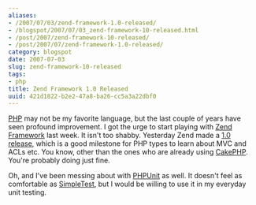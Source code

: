 ```yaml
---
aliases:
- /2007/07/03/zend-framework-1.0-released/
- /blogspot/2007/07/03_zend-framework-10-released.html
- /post/2007/zend-framework-10-released/
- /post/2007/07/zend-framework-1.0-released/
category: blogspot
date: 2007-07-03
slug: zend-framework-10-released
tags:
- php
title: Zend Framework 1.0 Released
uuid: 421d1822-b2e2-47a8-ba26-cc5a3a22dbf0
---
```


[PHP]: /tags/php
[Zend Framework]: https://framework.zend.com
[1.0 release]: http://devzone.zend.com/article/2262-Zend-Framework-1.0.0-production-release
[CakePHP]: http://cakephp.org/

[PHP][] may not be my favorite language, but the last couple of years have seen
profound improvement. I got the urge to start playing with [Zend Framework][]
last week. It isn't too shabby. Yesterday Zend made a [1.0 release][], which
is a good milestone for PHP types to learn about MVC and ACLs etc. You know,
other than the ones who are already using [CakePHP][]. You're probably doing
just fine.

[PHPUnit]: http://www.phpunit.de
[SimpleTest]: http://simpletest.org

Oh, and I've been messing about with [PHPUnit][] as well. It doesn't feel as
comfortable as [SimpleTest][], but I would be willing to use it in my everyday
unit testing.